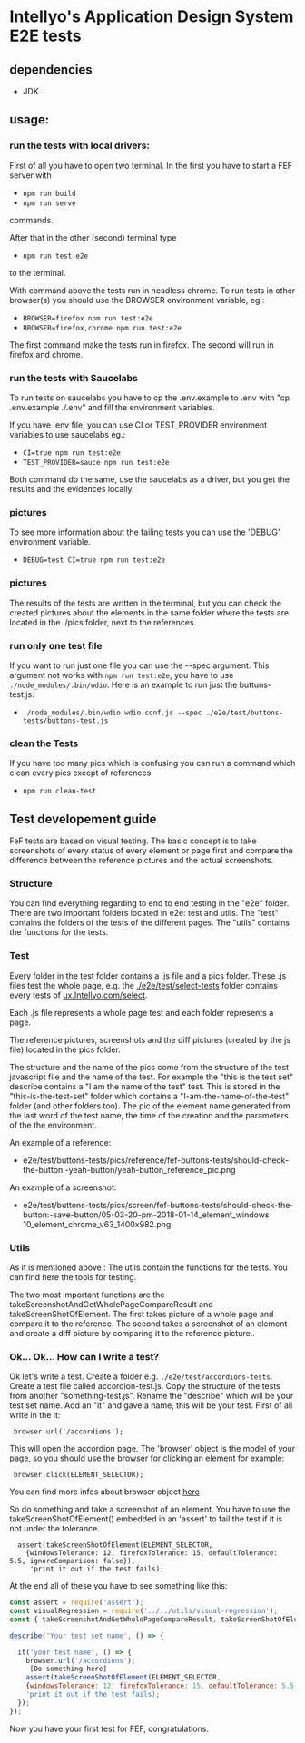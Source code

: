 # Intellyo's Application Design System E2E tests

## dependencies
 - JDK

## usage:

### run the tests with local drivers:

First of all you have to open two terminal. In the first you have to start a FEF server with

- `npm run build`
- `npm run serve`

commands.

After that in the other (second) terminal type

- `npm run test:e2e`

to the terminal.

With command above the tests run in headless chrome. To run tests in other browser(s) you should use the BROWSER environment variable, eg.:

- `BROWSER=firefox npm run test:e2e`
- `BROWSER=firefox,chrome npm run test:e2e`

The first command make the tests run in firefox. The second will run in firefox and chrome.

### run the tests with Saucelabs

To run tests on saucelabs you have to cp the .env.example to .env with "cp .env.example ./.env" and fill the environment variables.

If you have .env file, you can use CI or TEST_PROVIDER environment variables to use saucelabs eg.:

- `CI=true npm run test:e2e`
- `TEST_PROVIDER=sauce npm run test:e2e`

Both command do the same, use the saucelabs as a driver, but you get the results and the evidences locally.

### pictures

To see more information about the failing tests you can use the 'DEBUG' environment variable.

- `DEBUG=test CI=true npm run test:e2e`

### pictures

The results of the tests are written in the terminal, but you can check the created pictures about the elements in the same folder where the tests are located in the ./pics folder, next to the references.

### run only one test file

If you want to run just one file you can use the --spec argument. This argument not works with `npm run test:e2e`, you have to use `./node_modules/.bin/wdio`. Here is an example to run just the buttuns-test.js:

- `./node_modules/.bin/wdio wdio.conf.js --spec ./e2e/test/buttons-tests/buttons-test.js`

### clean the Tests

If you have too many pics which is confusing you can run a command which clean every pics except of references.

- `npm run clean-test`


## Test developement guide

FeF tests are based on visual testing. The basic concept is to take screenshots of every status of every element or page first and compare the difference between the reference pictures and the actual screenshots.

### Structure

You can find everything regarding to end to end testing in the "e2e" folder. There are two important folders located in e2e: test and utils. The "test" contains the folders of the tests of the different pages. The "utils" contains the functions for the tests.

### Test

Every folder in the test folder contains a .js file and a pics folder. These .js files test the whole page, e.g. the [./e2e/test/select-tests](/e2e/test/select-tests/) folder contains every tests of [ux.Intellyo.com/select](http://ux.Intellyo.com/select).

Each .js file represents a whole page test and each folder represents a page.

The reference pictures, screenshots and the diff pictures (created by the js file) located in the pics folder.

The structure and the name of the pics come from the structure of the test javascript file and the name of the test. For example the "this is the test set" describe contains a "I am the name of the test" test. This is stored in the "this-is-the-test-set" folder which contains a "I-am-the-name-of-the-test" folder (and other folders too). The pic of the element name generated from the last word of the test name, the time of the creation and the parameters of the the environment.

 An example of a reference:
  - e2e/test/buttons-tests/pics/reference/fef-buttons-tests/should-check-the-button:-yeah-button/yeah-button_reference_pic.png

  An example of a screenshot:
  - e2e/test/buttons-tests/pics/screen/fef-buttons-tests/should-check-the-button:-save-button/05-03-20-pm-2018-01-14_element_windows 10_element_chrome_v63_1400x982.png

### Utils

As it is mentioned above : The utils contain the functions for the tests. You can find here the tools for testing.

 The two most important functions are the takeScreenshotAndGetWholePageCompareResult and takeScreenShotOfElement. The first takes picture of a whole page and compare it to the reference. The second takes a screenshot of an element and create a diff picture by comparing it to the reference picture..

### Ok... Ok... How can I write a test?

Ok let's write a test. Create a folder e.g. `./e2e/test/accordions-tests`. Create a test file called accordion-test.js. Copy the structure of the tests from another "something-test.js". Rename the "describe" which will be your test set name. Add an "it" and gave a name, this will be your test. First of all write in the it:
```
 browser.url('/accordions');
```

 This will open the accordion page. The 'browser' object is the model of your page, so you should use the browser for clicking an element for example:
```
 browser.click(ELEMENT_SELECTOR);
```

 You can find more infos about browser object [here](http://webdriver.io/api.html)

 So do something and take a screenshot of an element. You have to use the takeScreenShotOfElement() embedded in an 'assert' to fail the test if it is not under the tolerance.
```
  assert(takeScreenShotOfElement(ELEMENT_SELECTOR,
    {windowsTolerance: 12, firefoxTolerance: 15, defaultTolerance: 5.5, ignoreComparison: false}),
     'print it out if the test fails);
```

At the end all of these you have to see something like this:
```js
const assert = require('assert');
const visualRegression = require('../../utils/visual-regression');
const { takeScreenshotAndGetWholePageCompareResult, takeScreenShotOfElement } = visualRegression;

describe('Your test set name', () => {

  it('your test name', () => {
    browser.url('/accordions');
     [Do something here]
    assert(takeScreenShotOfElement(ELEMENT_SELECTOR,
    {windowsTolerance: 12, firefoxTolerance: 15, defaultTolerance: 5.5, ignoreComparison: false}),
    'print it out if the test fails);
  });
});
```
Now you have your first test for FEF, congratulations.
